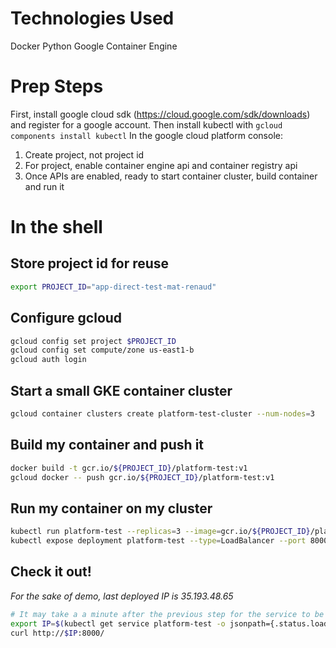 # Technologies Used

Docker
Python
Google Container Engine

# Prep Steps

First, install google cloud sdk (https://cloud.google.com/sdk/downloads) and register for a google account.
Then install kubectl with `gcloud components install kubectl`
In the google cloud platform console:
1. Create project, not project id
2. For project, enable container engine api and container registry api
3. Once APIs are enabled, ready to start container cluster, build container and run it

# In the shell

## Store project id for reuse

```bash
export PROJECT_ID="app-direct-test-mat-renaud"
```

## Configure gcloud

```bash
gcloud config set project $PROJECT_ID
gcloud config set compute/zone us-east1-b
gcloud auth login
```

## Start a small GKE container cluster

```bash
gcloud container clusters create platform-test-cluster --num-nodes=3
```

## Build my container and push it

```bash
docker build -t gcr.io/${PROJECT_ID}/platform-test:v1 
gcloud docker -- push gcr.io/${PROJECT_ID}/platform-test:v1
```

## Run my container on my cluster

```bash
kubectl run platform-test --replicas=3 --image=gcr.io/${PROJECT_ID}/platform-test:v1 --port 8000
kubectl expose deployment platform-test --type=LoadBalancer --port 8000
```

## Check it out!
_For the sake of demo, last deployed IP is 35.193.48.65_
```bash
# It may take a a minute after the previous step for the service to be available for requests
export IP=$(kubectl get service platform-test -o jsonpath={.status.loadBalancer.ingress[*].ip})
curl http://$IP:8000/
```
